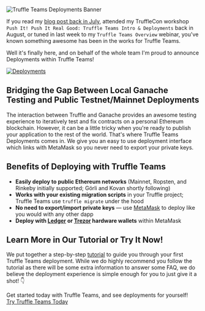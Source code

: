![Truffle Teams Deployments Banner](/img/blog/easily-deploy-your-smart-contracts-with-truffle-teams/truffle-teams-deployments-banner.png)

If you read my [blog post back in July](/blog/an-easier-way-to-deploy-your-smart-contracts), attended my TruffleCon workshop `Push It! Push It Real Good: Truffle Teams Intro & Deployments` back in August, or tuned in last week to my `Truffle Teams Overview` webinar, you've known something awesome has been in the works for Truffle Teams.

Well it's finally here, and on behalf of the whole team I'm proud to announce Deployments within Truffle Teams!

<a target="_blank" href="/img/blog/easily-deploy-your-smart-contracts-with-truffle-teams/deployments.png">![Deployments](/img/blog/easily-deploy-your-smart-contracts-with-truffle-teams/deployments.png)</a>

## Bridging the Gap Between Local Ganache Testing and Public Testnet/Mainnet Deployments

The interaction between Truffle and Ganache provides an awesome testing experience to iteratively test and fix contracts on a personal Ethereum blockchain. However, it can be a little tricky when you're ready to publish your application to the rest of the world. That's where Truffle Teams Deployments comes in. We give you an easy to use deployment interface which links with MetaMask so you never need to export your private keys.

## Benefits of Deploying with Truffle Teams

- **Easily deploy to public Ethereum networks** (Mainnet, Ropsten, and Rinkeby initially supported; Görli and Kovan shortly following)
- **Works with your existing migration scripts** in your Truffle project; Truffle Teams use `truffle migrate` under the hood
- **No need to export/import private keys** — use [MetaMask](https://metamask.io/) to deploy like you would with any other dapp
- **Deploy with [Ledger](https://www.ledger.com/) or [Trezor](https://trezor.io/) hardware wallets** within MetaMask

## Learn More in Our Tutorial or Try It Now!

We put together a step-by-step [tutorial](/tutorials/learn-how-to-deploy-with-truffle-teams) to guide you through your first Truffle Teams deployment. While we do highly recommend you follow the tutorial as there will be some extra information to answer some FAQ, we do believe the deployment experience is simple enough for you to just give it a shot! 👇

<div class="post-trufflecon-box mt-5 text-center">
  Get started today with Truffle Teams, and see deployments for yourself!

  <div class="mt-3">
    <a class="btn btn-truffle" href="/teams">Try Truffle Teams Today</a>
  </div>
</div>